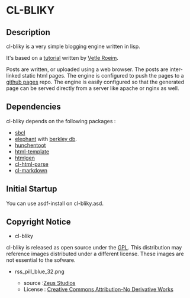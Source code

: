 # CL-BLIKY

## Description

cl-bliky is a very simple blogging engine written in lisp.

It's based on a [tutorial](http://roeim.net/vetle/docs/cl-webapp-intro/) 
written by [Vetle Roeim](http://roeim.net/vetle/). 
<split>

Posts are written, or uploaded using a web browser.
The posts are inter-linked static html pages.
The engine is configured to push the pages to a [github pages](http://pages.github.com) repo.
The engine is easily configured so that the generated page can be served directly 
from a server like apache or nginx as well.


## Dependencies
cl-bliky depends on the following packages :

* [sbcl](http://sbcl.sourceforge.net/)
* [elephant](http://common-lisp.net/project/elephant/) 
  with [berkley db](http://www.oracle.com/technology/products/berkeley-db/index.html).
* [hunchentoot](http://www.weitz.de/hunchentoot/)
* [html-template](http://www.weitz.de/html-template/)
* [htmlgen](http://www.cliki.net/htmlgen)
* [cl-html-parse](http://www.cliki.net/CL-HTML-Parse)
* [cl-markdown](http://common-lisp.net/project/cl-markdown/)


## Initial Startup

You can use asdf-install on cl-bliky.asd.



## Copyright Notice

* cl-bliky
 
cl-bliky is released as open source under the [GPL](http://www.gnu.org/licenses/gpl-3.0.txt). 
This distribution may reference images distributed under a different license. 
These images are not essential to the sofware.

* rss_pill_blue_32.png

	- source :[Zeus Studios](http://www.zeusboxstudio.com/blog/feedicons-2)
	- License : [Creative Commons Attribution-No Derivative Works](http://creativecommons.org/licenses/by-nd/3.0/</string>)
